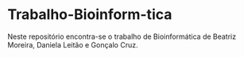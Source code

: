# Trabalho-Bioinform-tica
Neste repositório encontra-se o trabalho de Bioinformática de Beatriz Moreira, Daniela Leitão e Gonçalo Cruz.
